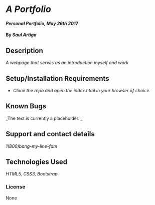 # _A Portfolio_

#### _Personal Portfolio, May 26th 2017_

#### By _**Saul Artiga**_

## Description

_A webpage that serves as an introduction myself and work_

## Setup/Installation Requirements

* _Clone the repo and open the index.html in your browser of choice._



## Known Bugs

_The text is currently a placeholder. _

## Support and contact details

_1(800)bang-my-line-fam_

## Technologies Used

_HTML5, CSS3, Bootstrap_

### License

None
